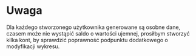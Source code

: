 # Uwaga

Dla każdego stworzonego użytkownika generowane są osobne dane, 
czasem może nie wystąpić saldo o wartości ujemnej, prosiłbym stworzyć kilka kont, by sprawdzić poprawność podpunktu dodatkowego o modyfikacji wykresu.
